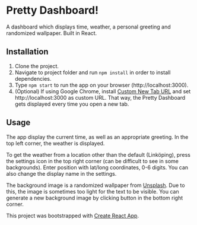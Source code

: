 # Pretty Dashboard!

A dashboard which displays time, weather, a personal greeting and randomized wallpaper. Built in React.

## Installation

1. Clone the project.
2. Navigate to project folder and run `npm install` in order to install dependencies.
3. Type `npm start` to run the app on your browser (http://localhost:3000).
4. (Optional) If using Google Chrome, install [Custom New Tab URL](https://chrome.google.com/webstore/detail/custom-new-tab-url/mmjbdbjnoablegbkcklggeknkfcjkjia) and set http://localhost:3000 as custom URL. That way, the Pretty Dashboard gets displayed every time you open a new tab.

## Usage

The app display the current time, as well as an appropriate greeting. In the top left corner, the weather is displayed.

To get the weather from a location other than the default (Linköping), press the settings icon in the top right corner (can be difficult to see in some backgrounds). Enter position with lat/long coordinates, 0-6 digits. You can also change the display name in the settings.

The background image is a randomized wallpaper from [Unsplash](https://unsplash.com/). Due to this, the image is sometimes too light for the text to be visible. You can generate a new background image by clicking button in the bottom right corner.


This project was bootstrapped with [Create React App](https://github.com/facebook/create-react-app).
